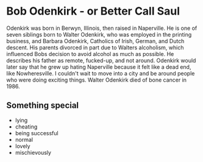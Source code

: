 # Bob Odenkirk - or Better Call Saul

Odenkirk was born in Berwyn, Illinois, then raised in Naperville. He is one of seven siblings born to Walter Odenkirk, who was employed in the printing business, and Barbara Odenkirk, Catholics of Irish, German, and Dutch descent. His parents divorced in part due to Walters alcoholism, which influenced Bobs decision to avoid alcohol as much as possible. 
He describes his father as remote, fucked-up, and not around. Odenkirk would later say that he grew up hating Naperville because it felt like a dead end, like Nowheresville. I couldn't wait to move into a city and be around people who were doing exciting things. Walter Odenkirk died of bone cancer in 1986. 

## Something special

* lying
* cheating
* being successful
* normal
* lovely
* mischievously